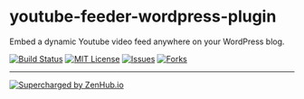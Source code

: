 # youtube-feeder-wordpress-plugin
Embed a dynamic Youtube video feed anywhere on your WordPress blog.

[![Build Status](https://travis-ci.org/aensley/youtube-feeder-wordpress-plugin.svg)](https://travis-ci.org/aensley/youtube-feeder-wordpress-plugin) [![MIT License](https://img.shields.io/badge/license-MIT-blue.svg)](https://github.com/aensley/youtube-feeder-wordpress-plugin/blob/master/LICENSE) [![Issues](https://img.shields.io/github/issues/aensley/youtube-feeder-wordpress-plugin.svg)](https://github.com/aensley/youtube-feeder-wordpress-plugin/issues) [![Forks](https://img.shields.io/github/forks/aensley/youtube-feeder-wordpress-plugin.svg)](https://github.com/aensley/youtube-feeder-wordpress-plugin/network/members)

----

[![Supercharged by ZenHub.io](https://raw.githubusercontent.com/ZenHubIO/support/master/zenhub-badge.png)](https://zenhub.io)
